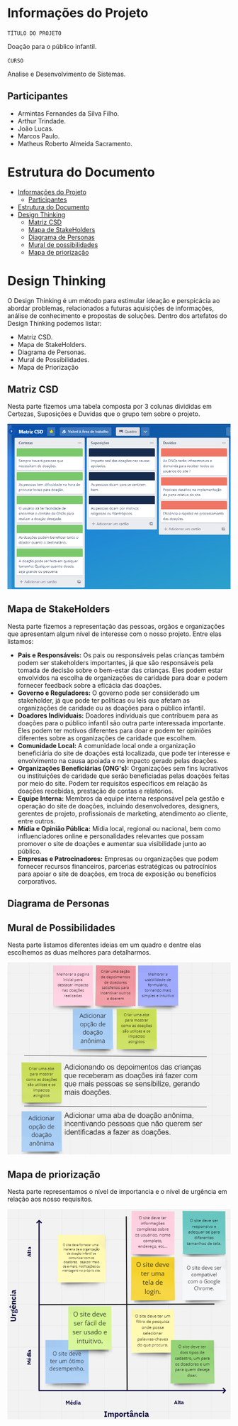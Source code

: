 # Informações do Projeto
`TÍTULO DO PROJETO`  

Doação para o público infantil. 

`CURSO` 

Analise e Desenvolvimento de Sistemas.

## Participantes

- Armintas Fernandes da Silva Filho.
- Arthur Trindade.
- João Lucas.
- Marcos Paulo.
- Matheus Roberto Almeida Sacramento. 

# Estrutura do Documento
- [Informações do Projeto](#informações-do-projeto)
  - [Participantes](#participantes)   
- [Estrutura do Documento](#estrutura-do-documento)  
- [Design Thinking](#design-thinking)
  - [Matriz CSD](#matriz-csd)
  - [Mapa de StakeHolders](#mapa-de-stakeholders)
  - [Diagrama de Personas](#diagrama-de-personas)
  - [Mural de possibilidades](#mural-de-possibilidades)
  - [Mapa de priorização](#mapa-de-priorização)

# Design Thinking 
O Design Thinking é um método para estimular ideação e perspicácia ao abordar problemas, relacionados a futuras aquisições de informações, análise de conhecimento e propostas de soluções. 
Dentro dos artefatos do Design Thinking podemos listar: 
- Matriz CSD.
- Mapa de StakeHolders.
- Diagrama de Personas.
- Mural de Possibilidades. 
- Mapa de Priorização

## Matriz CSD
Nesta parte fizemos uma tabela composta por 3 colunas divididas em Certezas, Suposições e Duvidas que o grupo tem sobre o projeto.

![Matriz CSD](images/designthinking.png)

## Mapa de StakeHolders
Nesta parte fizemos a representação das pessoas, orgãos e organizações que apresentam algum nível de interesse com o nosso projeto. Entre elas listamos: 
- **Pais e Responsáveis:** Os pais ou responsáveis pelas crianças também podem ser stakeholders importantes, já que são responsáveis pela tomada de decisão sobre o bem-estar das crianças. Eles podem estar envolvidos na escolha de organizações de caridade para doar e podem fornecer feedback sobre a eficácia das doações.
- **Governo e Reguladores:** O governo pode ser considerado um stakeholder, já que pode ter políticas ou leis que afetam as organizações de caridade ou as doações para o público infantil.
- **Doadores Individuais:** Doadores individuais que contribuem para as doações para o público infantil são outra parte interessada importante. Eles podem ter motivos diferentes para doar e podem ter opiniões diferentes sobre as organizações de caridade que escolhem.
- **Comunidade Local:** A comunidade local onde a organização beneficiária do site de doações está localizada, que pode ter interesse e envolvimento na causa apoiada e no impacto gerado pelas doações.
- **Organizações Beneficiárias (ONG's):** Organizações sem fins lucrativos ou instituições de caridade que serão beneficiadas pelas doações feitas por meio do site. Podem ter requisitos específicos em relação às doações recebidas, prestação de contas e relatórios.
- **Equipe Interna:** Membros da equipe interna responsável pela gestão e operação do site de doações, incluindo desenvolvedores, designers, gerentes de projeto, profissionais de marketing, atendimento ao cliente, entre outros.
- **Mídia e Opinião Pública:** Mídia local, regional ou nacional, bem como influenciadores online e personalidades relevantes que possam promover o site de doações e aumentar sua visibilidade junto ao público.
- **Empresas e Patrocinadores:**  Empresas ou organizações que podem fornecer recursos financeiros, parcerias estratégicas ou patrocínios para apoiar o site de doações, em troca de exposição ou benefícios corporativos.


## Diagrama de Personas

## Mural de Possibilidades
Nesta parte listamos diferentes ideias em um quadro e dentre elas escolhemos as duas melhores para detalharmos.

![Mural de Possibilidades](images/mural.png)

## Mapa de priorização
Nesta parte representamos o nível de importancia e o nível de urgência em relação aos nosso requisitos.

![Mapa de Priorização](images/mapa.png)
